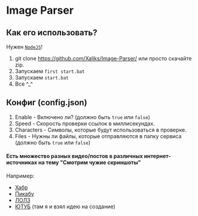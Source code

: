 # Image Parser

## Как его использовать?
Нужен [`NodeJS`](https://nodejs.org/ru/)!
1. git clone https://github.com/Xaliks/Image-Parser/ или просто скачайте zip.
2. Запускаем `first start.bat`
3. Запускаем `start.bat`
4. Все ^_^

## Конфиг (config.json)
1. Enable - Включено ли? (должно быть `true` или `false`)
2. Speed - Скорость проверки ссылок в миллисекундах.
3. Characters - Символы, которые будут использоваться в проверке.
4. Files - Нужны ли файлы, которые отправляются в папку сервиса (должно быть `true` или `false`)

#### Есть множество разных видео/постов в различных интернет-источниках на тему "Смотрим чужие скриншоты"
Например:
- [Хабр](https://habr.com/ru/post/197228/)
- [Пикабу](https://pikabu.ru/story/smotrim_chuzhie_skrinshotyi_iz_lightshot_6858034)
- [ЛОЛЗ](https://lolz.guru/threads/1809866/)
- [ЮТУБ](https://youtu.be/UdEok_CGvnA) (там я и взял идею на создание)
